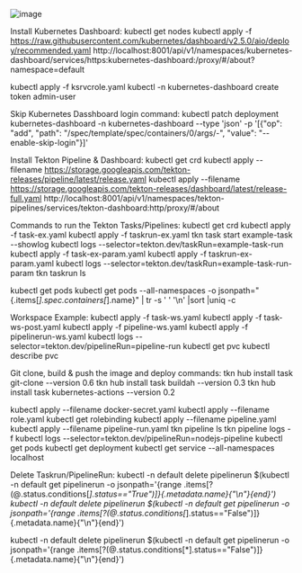 ![image](https://github.com/kubectl9/tekton-nodejs-app/assets/162479110/5c4d99ca-75ea-4896-8e21-af1d4c77a390)

Install Kubernetes Dashboard:
kubectl get nodes
kubectl apply -f https://raw.githubusercontent.com/kubernetes/dashboard/v2.5.0/aio/deploy/recommended.yaml
http://localhost:8001/api/v1/namespaces/kubernetes-dashboard/services/https:kubernetes-dashboard:/proxy/#/about?namespace=default
		
kubectl apply -f ksrvcrole.yaml
kubectl -n kubernetes-dashboard create token admin-user

Skip Kubernetes Dasshboard login command:
kubectl patch deployment kubernetes-dashboard -n kubernetes-dashboard --type 'json' -p '[{"op": "add", "path": "/spec/template/spec/containers/0/args/-", "value": "--enable-skip-login"}]'

Install Tekton Pipeline & Dashboard:
kubectl get crd
kubectl apply --filename https://storage.googleapis.com/tekton-releases/pipeline/latest/release.yaml
kubectl apply --filename https://storage.googleapis.com/tekton-releases/dashboard/latest/release-full.yaml
http://localhost:8001/api/v1/namespaces/tekton-pipelines/services/tekton-dashboard:http/proxy/#/about

Commands to run the Tekton Tasks/Pipelines:
kubectl get crd
kubectl apply -f task-ex.yaml
kubectl apply -f taskrun-ex.yaml
tkn task start example-task --showlog
kubectl logs --selector=tekton.dev/taskRun=example-task-run
kubectl apply -f task-ex-param.yaml
kubectl apply -f taskrun-ex-param.yaml
kubectl logs --selector=tekton.dev/taskRun=example-task-run-param
tkn taskrun ls

kubectl get pods
kubectl get pods --all-namespaces -o jsonpath="{.items[*].spec.containers[*].name}" | tr -s ' ' '\n' |sort |uniq -c

Workspace Example:
kubectl apply -f task-ws.yaml
kubectl apply -f task-ws-post.yaml
kubectl apply -f pipeline-ws.yaml
kubectl apply -f pipelinerun-ws.yaml
kubectl logs --selector=tekton.dev/pipelineRun=pipeline-run
kubectl get pvc
kubectl describe pvc

Git clone, build & push the image and deploy commands:
tkn hub install task git-clone --version 0.6
tkn hub install task buildah --version 0.3
tkn hub install task kubernetes-actions --version 0.2

kubectl apply --filename docker-secret.yaml
kubectl apply --filename role.yaml
kubectl get rolebinding
kubectl apply --filename pipeline.yaml
kubectl apply --filename pipeline-run.yaml
tkn pipeline ls
tkn pipeline logs -f
kubectl logs --selector=tekton.dev/pipelineRun=nodejs-pipeline
kubectl get pods
kubectl get deployment
kubectl get service --all-namespaces
localhost

Delete Taskrun/PipelineRun:
kubectl -n default delete pipelinerun $(kubectl -n default get pipelinerun -o jsonpath='{range .items[?(@.status.conditions[*].status=="True")]}{.metadata.name}{"\n"}{end}')
kubectl -n default delete pipelinerun $(kubectl -n default get pipelinerun -o jsonpath='{range .items[?(@.status.conditions[*].status=="False")]}{.metadata.name}{"\n"}{end}')

kubectl -n default delete pipelinerun $(kubectl -n default get pipelinerun -o jsonpath='{range .items[?(@.status.conditions[*].status=="False")]}{.metadata.name}{"\n"}{end}')
